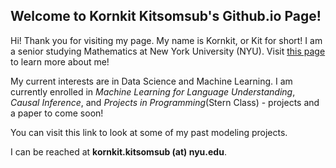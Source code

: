 ## Welcome to Kornkit Kitsomsub's Github.io Page!

Hi! Thank you for visiting my page. My name is Kornkit, or Kit for short! I am a senior studying Mathematics at New York University (NYU). Visit [this page](https://kkitsomsub.github.io/about) to learn more about me!

My current interests are in Data Science and Machine Learning. I am currently enrolled in *Machine Learning for Language Understanding*, *Causal Inference*, and *Projects in Programming*(Stern Class) - projects and a paper to come soon!

You can visit this link to look at some of my past modeling projects.

I can be reached at **kornkit.kitsomsub (at) nyu.edu**.








